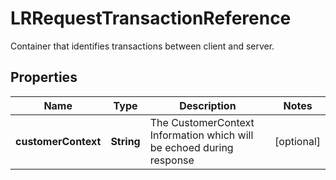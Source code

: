 

# LRRequestTransactionReference

Container that identifies transactions between client and server.

## Properties

| Name | Type | Description | Notes |
|------------ | ------------- | ------------- | -------------|
|**customerContext** | **String** | The CustomerContext Information which will be echoed during response |  [optional] |



